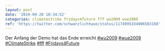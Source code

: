 ```yaml
---
layout: post
date: '2019-09-20 10:34:52'
categories: climatestrike fridays4future fff wu2009 wue2009
ref: 'https://twitter.com/schwarzlichtwue/status/1174995334906503168'
---
```

Der Anfang der Demo hat das Ende erreicht [#wu2009](/t/wu2009) [#wue2009](/t/wue2009) [#ClimateStrike](/t/climatestrike) [#fff](/t/fff) [#Fridays4Future](/t/fridays4future)
